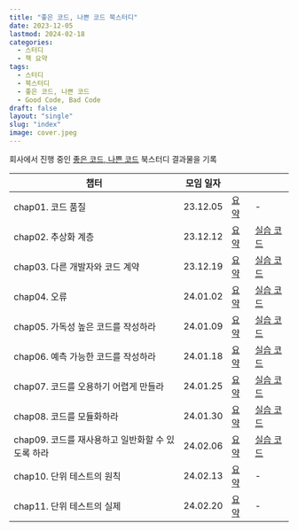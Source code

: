 ```yaml
---
title: "좋은 코드, 나쁜 코드 북스터디"
date: 2023-12-05
lastmod: 2024-02-18
categories:
  - 스터디
  - 책 요약
tags:
  - 스터디
  - 북스터디
  - 좋은 코드, 나쁜 코드
  - Good Code, Bad Code
draft: false
layout: "single"
slug: "index"
image: cover.jpeg
---
```


회사에서 진행 중인 [좋은 코드, 나쁜 코드](https://product.kyobobook.co.kr/detail/S000061353995) 북스터디 결과물을 기록

| 챕터                              | 모임 일자    |                 |                                                                                                                                                                   |
|---------------------------------|----------|-----------------|-------------------------------------------------------------------------------------------------------------------------------------------------------------------|
| chap01. 코드 품질                   | 23.12.05 | [요약](../chap01) | -                                                                                                                                                                 |
| chap02. 추상화 계층                  | 23.12.12 | [요약](../chap02) | [실습 코드](https://github.com/seungyeop-lee/blog-example/tree/main/good-code-bad-code/chap02/src/main/java/com/github/seungyeop_lee/blog_example/good_code_bad_code) |
| chap03. 다른 개발자와 코드 계약           | 23.12.19 | [요약](../chap03) | [실습 코드](https://github.com/seungyeop-lee/blog-example/tree/main/good-code-bad-code/chap03/src/main/java/com/github/seungyeop_lee/blog_example/good_code_bad_code) |
| chap04. 오류                      | 24.01.02 | [요약](../chap04) | [실습 코드](https://github.com/seungyeop-lee/blog-example/tree/main/good-code-bad-code/chap04/src/main/java/com/github/seungyeop_lee/blog_example/good_code_bad_code) |
| chap05. 가독성 높은 코드를 작성하라         | 24.01.09 | [요약](../chap05) | [실습 코드](https://github.com/seungyeop-lee/blog-example/tree/main/good-code-bad-code/chap05/src/main/java/com/github/seungyeop_lee/blog_example/good_code_bad_code) |
| chap06. 예측 가능한 코드를 작성하라         | 24.01.18 | [요약](../chap06) | [실습 코드](https://github.com/seungyeop-lee/blog-example/tree/main/good-code-bad-code/chap06/src/main/java/com/github/seungyeop_lee/blog_example/good_code_bad_code) |
| chap07. 코드를 오용하기 어렵게 만들라        | 24.01.25 | [요약](../chap07) | [실습 코드](https://github.com/seungyeop-lee/blog-example/tree/main/good-code-bad-code/chap07/src/main/java/com/github/seungyeop_lee/blog_example/good_code_bad_code) |
| chap08. 코드를 모듈화하라               | 24.01.30 | [요약](../chap08) | [실습 코드](https://github.com/seungyeop-lee/blog-example/tree/main/good-code-bad-code/chap08/src/main/java/com/github/seungyeop_lee/blog_example/good_code_bad_code) |
| chap09. 코드를 재사용하고 일반화할 수 있도록 하라 | 24.02.06 | [요약](../chap09) | [실습 코드](https://github.com/seungyeop-lee/blog-example/tree/main/good-code-bad-code/chap09/src/main/java/com/github/seungyeop_lee/blog_example/good_code_bad_code) |
| chap10. 단위 테스트의 원칙              | 24.02.13 | [요약](../chap10) | -                                                                                                                                                                 |
| chap11. 단위 테스트의 실제              | 24.02.20 | [요약](../chap11) | -                                                                                                                                                                 |
